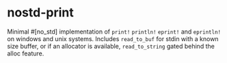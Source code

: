 # nostd-print
Minimal #[no_std] implementation of `print!` `println!` `eprint!` and `eprintln!` on windows and unix systems. Includes `read_to_buf` for stdin with a known size buffer, or if an allocator is available,  `read_to_string` gated behind the alloc feature.
